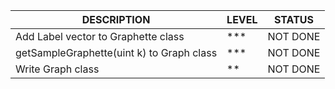 |                   DESCRIPTION                      |  LEVEL  |  STATUS  |
|----------------------------------------------------|---------|----------|
| Add Label vector to Graphette class                |   ***   | NOT DONE |
| getSampleGraphette(uint k) to Graph class          |   ***   | NOT DONE |
| Write Graph class                                  |   **    | NOT DONE |